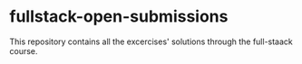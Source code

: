 # fullstack-open-submissions
This repository contains all the excercises' solutions through the full-staack course.
